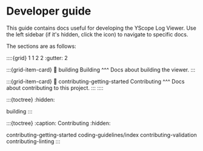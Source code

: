 # Developer guide

This guide contains docs useful for developing the YScope Log Viewer. Use the left sidebar (if it's 
hidden, click the <i class="fa fa-bars"></i> icon) to navigate to specific docs.

The sections are as follows:

::::{grid} 1 1 2 2
:gutter: 2

:::{grid-item-card}
:link: building
Building
^^^
Docs about building the viewer.
:::

:::{grid-item-card}
:link: contributing-getting-started
Contributing
^^^
Docs about contributing to this project.
:::
::::

:::{toctree}
:hidden:

building
:::

:::{toctree}
:caption: Contributing
:hidden:

contributing-getting-started
coding-guidelines/index
contributing-validation
contributing-linting
:::
